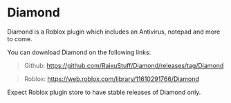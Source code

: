 # Diamond
Diamond is a Roblox plugin which includes an Antivirus, notepad and more to come.

You can download Diamond on the following links:
> Github: https://github.com/RaixuStuff/Diamond/releases/tag/Diamond

> Roblox: https://web.roblox.com/library/11610291766/Diamond

Expect Roblox plugin store to have stable releases of Diamond only.
